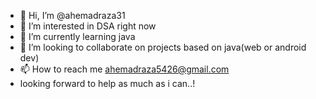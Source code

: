 - 👋 Hi, I’m @ahemadraza31
- 👀 I’m interested in DSA right now
- 🌱 I’m currently learning java
- 💞️ I’m looking to collaborate on projects based on java(web or android dev)
- 📫 How to reach me ahemadraza5426@gmail.com
- looking forward to help  as much as i can..!

<!---
ahemadraza31/ahemadraza31 is a ✨ special ✨ repository because its `README.md` (this file) appears on your GitHub profile.
You can click the Preview link to take a look at your changes.
--->
